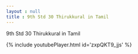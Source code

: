 ```yaml
---
layout : null
title : 9th Std 30 Thirukkural in Tamil
---
```


9th Std 30 Thirukkural in Tamil



{% include youtubePlayer.html id='zxpQKT9_jjs' %}
